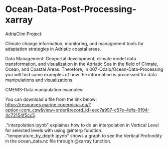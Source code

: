 # Ocean-Data-Post-Processing-xarray

AdriaClim Project:

Climate change information, monitoring, and management tools for adaptation strategies in Adriatic coastal areas.

Data Management: Geoportal development, climate model data transformation, and visualization in the Adriatic Sea in the field of Climate, Ocean, and Coastal Areas. Therefore, in 007-Ozalp/Ocean-Data-Processing you will find some examples of how the information is processed for data manipulations and visualizations.

CMEMS-Data manipulation examples:

You can download a file from the link below:
https://resources.marine.copernicus.eu/?option=com_csw&view=order&record_id=eec7a997-c57e-4dfa-9194-4c72154f5cc5

."interpolation.ipynb" explaines how to do an interpolation in Vertical Level for selected levels with using @interp function.
."temperature_by_depth.ipynb" shows a graph to see the Vertical Profondity in the ocean_data.nc file through @xarray function.
